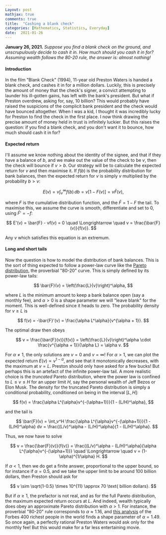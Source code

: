 ```yaml
---
Layout: post
mathjax: true
comments: true
title:  "Cashing a blank check"
categories: [Mathematics, Statistics, Everyday]
date:  2021-01-26
---
```


**January 26, 2021.** *Suppose you find a blank check on the ground,
  and unscrupulously decide to cash it in. How much should you cash it
  in for? Assuming wealth follows the 80-20 rule, the answer is:
  almost nothing!*

#### Introduction

In the film "Blank Check" (1994), 11-year old Preston Waters is
handed a blank check, and cashes it in for a million dollars.
Luckily, this is precisely the amount of money that the check's
signer, a convict attempting to launder his ill-gotten gains, has left
with the bank's president.
But what if Preston overdrew, asking for, say, $10$ billion?
This would probably have raised the suspicions of the complicit
bank president and the check would have bounced altogether.
When I was a kid, I thought it was incredibly lucky for Preston to
find the check in the first place.
I now think drawing the precise amount of money held in trust is
infinitely luckier.
But this raises the question: if you find a blank check, and you don't
want it to bounce, how much should cash it in for?

#### Expected return

I'll assume we know nothing about the identity of the signee, and that
if they have a balance of $b$, and we make out the value of the check
to be $v$, then the check will bounce if $v > b$.
Our strategy will be to calculate the expected return for $v$ and then
maximise it.
If $f(b)$ is the probability distribution for bank balances, then the
expected return for $v$ is simply $v$ multiplied by the probability $b> v$:

$$
E(v) = v \int_v^\infty f(b) \, db = v[1 - F(v)] = v \bar{F}(v),
$$

where $F$ is the cumulative distribution function, and the $\bar{F} =
1 -F$ the tail.
To maximise this, we assume the curve is smooth, differentiate and set
to $0$, using $\bar{F}' = -f$:

$$
E'(v) = \bar{F} - vf(v) = 0 \quad \Longrightarrow \quad  v = \frac{\bar{F}(v)}{f(v)}.
$$

Any $v$ which satisfies this equation is an extremum.

#### Long and short tails

Now the question is how to model the distribution of bank balances.
This is the sort of thing expected to follow a power-law
curve like the
[Pareto distribution](https://en.wikipedia.org/wiki/Pareto_distribution),
the proverbial "80-20" curve.
This is simply defined by its power-law tails:

$$
\bar{F}(v) = \left(\frac{L}{v}\right)^\alpha,
$$

where $L$ is the minimum amount to keep a bank balance open (say a
monthly fee), and $\alpha > 0$ is a shape parameter we will "leave blank" for the moment.
This is well-defined since it heads to zero.
The probability density for $v \geq L$ is

$$
f(v) = -\bar{F}'(v) = \frac{\alpha L^\alpha}{v^{\alpha + 1}}.
$$

The optimal draw then obeys

$$
v = \frac{\bar{F}(v)}{f(v)} = \left(\frac{L}{v}\right)^\alpha \cdot
\frac{v^{\alpha + 1}}{\alpha L} = \alpha v.
$$

For $\alpha \neq 1$, the only solutions are $v = 0$ and $v = \infty$!
For $\alpha > 1$, we can plot the expected return $E(v)\propto
v^{1-\alpha}$, and see that it monotonically decreases, with the maximum at $v = L$.
Preston should only have asked for a few bucks!
But perhaps this is an artefact of the infinite power-law tail.
A more realistic choice is the *truncated* Pareto distribution, where
the power law is confined to $L \leq v \leq H$ for an upper limit $H$,
say the personal wealth of Jeff Bezos or Elon Musk.
The density for the truncated Pareto distribution is simply a
conditional probability, conditioned on being in the interval $[L, H]$:

$$
f(v) = \frac{\alpha L^{\alpha}v^{-(\alpha+1)}}{1 - (L/H)^\alpha},
$$

and the tail is

$$
\bar{F}(v) = \int_v^H \frac{\alpha L^{\alpha}v^{-(\alpha+1)}}{1 -
(L/H)^\alpha} dv = \frac{(L/v)^\alpha - (L/H)^\alpha}{1 - (L/H)^\alpha}.
$$

Thus, we now have to solve

$$
v = \frac{\bar{F}(v)}{f(v)} = \frac{(L/v)^\alpha -
(L/H)^\alpha}{\alpha L^{\alpha}v^{-(\alpha+1)}} \quad \Longrightarrow
\quad v = (1-\alpha)^{1/\alpha} H.
$$

<!-- Once again, the answer is independent of the lower bound.
, but 
proportional to the upper bound, which as we take $H \to \infty$,
returns our original result. -->
If $\alpha < 1$, then we do get a finite answer, proportional to the
upper bound, so for instance if $\alpha = 0.5$, and we take the upper
limit to be around 100 billion dollars, then Preston should ask for

$$
v \sim \sqrt{1-0.5}  \times 10^{11} \approx 70 \text{ billion dollars}.
$$

But if $\alpha \geq 1$, the prefactor is not real, and as for the full
Pareto distribution, the maximum expected return occurs at $L$.
And indeed, wealth typically does obey an approximate Pareto
distribution with $\alpha > 1$.
For instance, the proverbial "80-20" rule corresponds to $\alpha
\approx 1.16$, and
[this analysis](https://www.sciencedirect.com/science/article/abs/pii/S0165176505002995)
of the Forbes 400 richest people in the world finds a shape parameter
of $\alpha = 1.49$.
So once again, a perfectly rational Preston Waters would ask only for the monthly fee!
But this would make for a far less entertaining movie.
